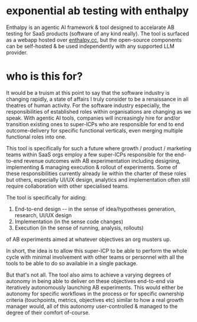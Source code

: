 # exponential ab testing with enthalpy

Enthalpy is an agentic AI framework & tool designed to accelarate AB testing for SaaS products (software of any kind really). The tool is surfaced as a webapp hosted over [enthalpy.cc](https://enthalpy.cc/), but the open-source components can be self-hosted & be used independently with any supported LLM provider.

# who is this for?

It would be a truism at this point to say that the software industry is changing rapidly, a state of affairs I truly consider to be a renaissance in all theatres of human activity. For the software industry especially, the responsibilities of established roles within organisations are changing as we speak. With agentic AI tools, companies will increasingly hire for and/or transition existing ones to super-ICPs who are responsible for end to end outcome-delivery for specific functional verticals, even merging multiple functional roles into one.

This tool is specifically for such a future where growth / product / marketing teams within SaaS orgs employ a few super-ICPs responsible for the end-to-end revenue outcomes with AB experimentation including designing, implementing & managing execution & rollout of experiments. Some of these responsibilities currently already lie within the charter of these roles but others, especially UI/UX design, analytics and implementation often still require collaboration with other specialised teams.

The tool is specifically for aiding:
1. End-to-end design -- in the sense of idea/hypotheses generation, research, UI/UX design
2. Implementation (in the sense code changes)
3. Execution (in the sense of running, analysis, rollouts)

of AB experiments aimed at whatever objectives an org musters up.

In short, the idea is to allow this super-ICP to be able to perform the whole cycle with minimal involvement with other teams or personnel with all the tools to be able to do so available in a single package.

But that's not all. The tool also aims to achieve a varying degrees of autonomy in being able to deliver on these objectives end-to-end via iteratively autonomously launching AB experiments. This would either be autonomy for specific workflows in the process or for specific ownership criteria (touchpoints, metrics, objectives etc) similar to how a real growth manager would, all of this autonomy user-controlled & managed to the degree of their comfort of-course.
